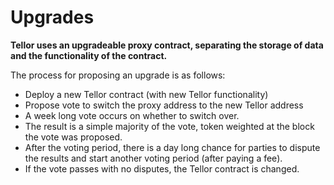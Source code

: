 # Upgrades

**Tellor uses an upgradeable proxy contract, separating the storage of data and the functionality of the contract.**   

The process for proposing an upgrade is as follows:

* Deploy a new Tellor contract \(with new Tellor functionality\)
* Propose vote to switch the proxy address to the new Tellor address
* A week long vote occurs on whether to switch over.  
* The result is a simple majority of the vote, token weighted at the block the vote was proposed.  
* After the voting period, there is a day long chance for parties to dispute the results and start another voting period \(after paying a fee\).  
* If the vote passes with no disputes, the Tellor contract is changed. 

